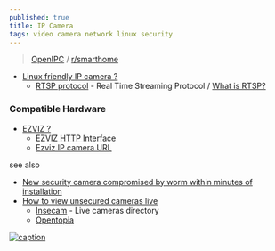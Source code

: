 ```yaml
---
published: true
title: IP Camera
tags: video camera network linux security
---
```

> [OpenIPC](https://openipc.org/) / [r/smarthome](https://www.reddit.com/r/smarthome/comments/n1syhu/openipc_opensource_linuxbased_firmware_for_ip/)

- [Linux friendly IP camera ?](https://www.reddit.com/r/linuxquestions/comments/nqnlgr/linux_friendly_ip_camera/)
	- [RTSP protocol](https://en.wikipedia.org/wiki/Real_Time_Streaming_Protocol) - Real Time Streaming Protocol / [What is RTSP?](https://www.cctvcameraworld.com/what-is-rtsp/)

### Compatible Hardware
- [EZVIZ ?](https://www.amazon.fr/EZVIZ-Surveillance-Ext%C3%A9rieure-D%C3%A9tection-Bidirectionnel/dp/B09VBWPXVH/ref=rvi_sccl_1/257-6427475-2052951?pd_rd_w=CblXD&content-id=amzn1.sym.af7db5e3-ac99-4aa2-baf3-f001496ed4be&pf_rd_p=af7db5e3-ac99-4aa2-baf3-f001496ed4be&pf_rd_r=89DRPG1ERT2HJZHN8NKW&pd_rd_wg=ZOVI7&pd_rd_r=afe1412c-3c50-42b8-b7d2-47c1a98455d7&pd_rd_i=B09VBWPXVH&psc=1)
	- [EZVIZ HTTP Interface](https://github.com/Cale-Torino/EZVIZ_Smart_Home_Docs/tree/main/1.%20API%20Reference)
    - [Ezviz IP camera URL](https://www.ispyconnect.com/camera/ezviz)

see also
- [New security camera compromised by worm within minutes of installation](https://news.ycombinator.com/item?id=12985974)
- [How to view unsecured cameras live ](https://learncctv.com/how-to-view-unsecured-cameras/)
	- [Insecam](http://insecam.org/) - Live cameras directory
    - [Opentopia](http://www.opentopia.com/)
    
[![caption](https://images.idgesg.net/images/article/2018/04/security_cameras_by_matthew_henry_cc0_via_unsplash_1200x800-100754670-large.jpg?auto=webp&quality=85,70)](https://www.csoonline.com/article/2844283/peeping-into-73-000-unsecured-security-cameras-thanks-to-default-passwords.html)
	